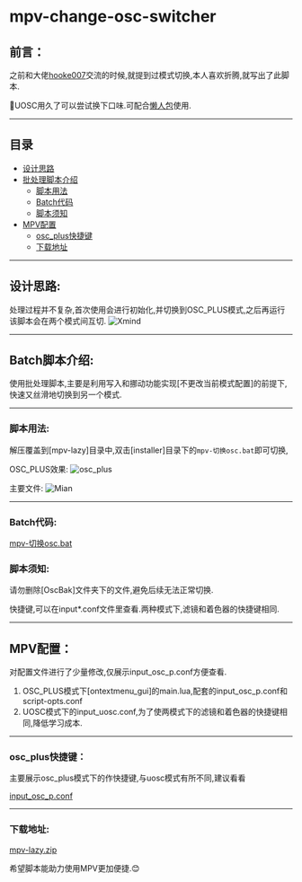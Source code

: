 # mpv-change-osc-switcher
## 前言：

之前和大佬[hooke007](https://github.com/hooke007)交流的时候,就提到过模式切换,本人喜欢折腾,就写出了此脚本.

🤣UOSC用久了可以尝试换下口味.可配合[懒人包](https://github.com/hooke007/MPV_lazy/releases/download/)使用.

---

## 目录

- [设计思路](#设计思路)
- [批处理脚本介绍](#Batch脚本介绍)
    - [脚本用法](#脚本用法)
    - [Batch代码](#Batch代码)
    - [脚本须知](#脚本须知)
- [MPV配置](#MPV配置) 
    - [osc_plus快捷键](#osc_plus快捷键)
    - [下载地址](#下载地址)

---

## 设计思路:

处理过程并不复杂,首次使用会进行初始化,并切换到OSC_PLUS模式,之后再运行该脚本会在两个模式间互切.
![Xmind](https://github.com/hooke007/MPV_lazy/assets/104602119/8333da24-7449-4fe0-93ab-57c86f153583)


---

## Batch脚本介绍:

使用批处理脚本,主要是利用写入和挪动功能实现[不更改当前模式配置]的前提下,快速又丝滑地切换到另一个模式.

---

### **脚本用法**:

解压覆盖到[mpv-lazy]目录中,双击[installer]目录下的`mpv-切换osc.bat`即可切换,

OSC_PLUS效果:
![osc_plus](https://github.com/hooke007/MPV_lazy/assets/104602119/f46a49ae-ba23-4ac2-957e-3a8c7ab57783)

主要文件:
![Mian](https://github.com/hooke007/MPV_lazy/assets/104602119/a06eb29f-0e4c-41b4-bf37-e73404765938)

---

### **Batch代码**:


[mpv-切换osc.bat](https://github.com/sunjanesy/mpv-change-osc-switcher/tree/main/installer/mpv-%E5%88%87%E6%8D%A2osc.bat)


### **脚本须知**:

请勿删除[OscBak]文件夹下的文件,避免后续无法正常切换.

快捷键,可以在input*.conf文件里查看.两种模式下,滤镜和着色器的快捷键相同.

---

## MPV配置：

对配置文件进行了少量修改,仅展示input_osc_p.conf方便查看.

1. OSC_PLUS模式下[ontextmenu_gui]的main.lua,配套的input_osc_p.conf和script-opts.conf
2. UOSC模式下的input_uosc.conf,为了使两模式下的滤镜和着色器的快捷键相同,降低学习成本.

---

### **osc_plus快捷键**：  

主要展示osc_plus模式下的作快捷键,与uosc模式有所不同,建议看看

[input_osc_p.conf](https://github.com/sunjanesy/mpv-change-osc-switcher/blob/main/installer/OscBak/portable_config_osc_p/input_osc_p.conf)

---

### **下载地址**:

[mpv-lazy.zip](https://github.com/hooke007/MPV_lazy/files/11612460/mpv-lazy.zip)

希望脚本能助力使用MPV更加便捷.😊
